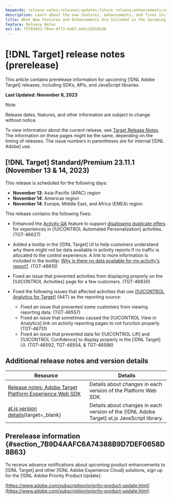 ```yaml
---
keywords: release notes;releases;updates;future release;enhancements;new features;fixes;updates;prerelease 
description: Learn about the new features, enhancements, and fixes included in the upcoming release of [!DNL Adobe Target], including SDKs, APIs, and JavaScript libraries.
title: What New Features and Enhancements Are Included in the Upcoming [!DNL Target] Release?
feature: Release Notes
exl-id: f2783042-f6ee-4f73-b487-ede11d55d530
---
```

# [!DNL Target] release notes (prerelease)

This article contains prerelease information for upcoming [!DNL Adobe Target] releases, including SDKs, APIs, and JavaScript libraries.

**Last Updated: November 8, 2023**

>[!NOTE]
>
>Release dates, features, and other information are subject to change without notice.
>
>To view information about the current release, see [Target Release Notes](release-notes.md). The information on these pages might be the same, depending on the timing of releases. The issue numbers in parentheses are for internal [!DNL Adobe] use.

## [!DNL Target] Standard/Premium 23.11.1 (November 13 & 14, 2023)

This release is scheduled for the following days:

* **November 13**: Asia-Pacific (APAC) region
* **November 14**: Americas region
* **November 14**: Europe, Middle East, and Africa (EMEA) region

This release contains the following fixes:

* Enhanced the [Activity QA](/help/main/c-activities/c-activity-qa/activity-qa.md) feature to support [disallowing duplicate offers](/help/main/c-activities/t-automated-personalization/managing-exclusions.md) for experiences in [!UICONTROL Automated Personalization] activities. (TGT-46627)
* Added a tooltip in the [!DNL Target] UI to help customers understand why there might not be data available in activity reports if no traffic is allocated to the control experience. A link to more information is included in the tooltip: [Why is there no data available for my activity's report?](/help/main/c-reports/reporting-frequently-asked-questions.md#section_E4722F6445884130951DF79981C8289B). (TGT-46610)
* Fixed an issue that prevented activities from displaying properly on the [!UICONTROL Activities] page for a few customers. (TGT-46830)

* Fixed the following issues that affected activities that use [[!UICONTROL Analytics for Target]](/help/main/c-integrating-target-with-mac/a4t/a4t.md) (A4T) as the reporting source: 
  * Fixed an issue that prevented some customers from viewing reporting data. (TGT-46557)
  * Fixed an issue that sometimes caused the [!UICONTROL View in Analytics] link on activity reporting pages to not function properly. (TGT-46731)
  * Fixed an issue that prevented data for [!UICONTROL Lift] and [!UICONTROL Confidence] to display properly in the [!DNL Target] UI. (TGT-46592, TGT-46554, & TGT-46586)

## Additional release notes and version details

|Resource|Details|
|--- |--- |
|[Release notes: Adobe Target Platform Experience Web SDK](https://experienceleague.adobe.com/docs/experience-platform/edge/release-notes.html?lang=en)|Details about changes in each version of the Platform Web SDK.|
|[at.js version details](https://experienceleague.corp.adobe.com/docs/target-dev/developer/client-side/at-js-implementation/target-atjs-versions.html){target=_blank}|Details about changes in each version of the [!DNL Adobe Target] at.js JavaScript library.|

## Prerelease information {#section_7B9D4AAFC6A74388B9D7DEF0658D8B63} 

To receive advance notifications about upcoming product enhancements to [!DNL Target] and other [!DNL Adobe Experience Cloud] solutions, sign up for the [!DNL Adobe Priority Product Update]:

[https://www.adobe.com/subscription/priority-product-update.html](https://www.adobe.com/subscription/priority-product-update.html)
